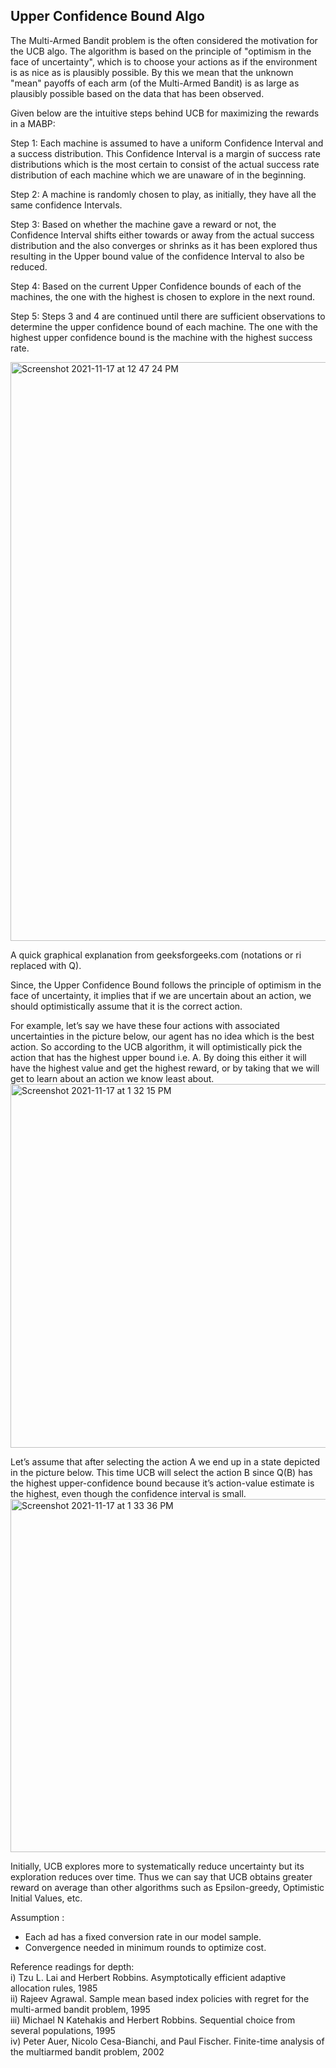 ## Upper Confidence Bound Algo ##


The Multi-Armed Bandit problem is the often considered the motivation for the UCB algo. The algorithm is based on the principle of "optimism in the face of uncertainty", which is to choose your actions as if the environment is as nice as is plausibly possible. By this we mean that the unknown "mean" payoffs of each arm (of the Multi-Armed Bandit) is as large as plausibly possible based on the data that has been observed. 

  
  Given below are the intuitive steps behind UCB for maximizing the rewards in a MABP:  
  
  Step 1: Each machine is assumed to have a uniform Confidence Interval and a success distribution. This Confidence Interval is a margin of success rate distributions which is the most certain to consist of the actual success rate distribution of each machine which we are unaware of in the beginning.  
  
  Step 2: A machine is randomly chosen to play, as initially, they have all the same confidence Intervals.  
  
  Step 3: Based on whether the machine gave a reward or not, the Confidence Interval shifts either towards or away from the actual success distribution and the also converges or shrinks as it has been explored thus resulting in the Upper bound value of the confidence Interval to also be reduced.  
  
Step 4: Based on the current Upper Confidence bounds of each of the machines, the one with the highest is chosen to explore in the next round.  
  
  Step 5: Steps 3 and 4 are continued until there are sufficient observations to determine the upper confidence bound of each machine.   The one with the highest upper confidence bound is the machine with the highest success rate.  
  
    
<img width="926" alt="Screenshot 2021-11-17 at 12 47 24 PM" src="https://user-images.githubusercontent.com/61674750/142153749-cb4c572f-6e97-49d1-8662-8be3be7e97d5.png">  
  


A quick graphical explanation from geeksforgeeks.com (notations or ri replaced with Q).  

  Since, the Upper Confidence Bound follows the principle of optimism in the face of uncertainty, it implies that if we are uncertain about an action, we should optimistically assume that it is the correct action.  

For example, let’s say we have these four actions with associated uncertainties in the picture below, our agent has no idea which is the best action. So according to the UCB algorithm, it will optimistically pick the action that has the highest upper bound i.e. A. By doing this either it will have the highest value and get the highest reward, or by taking that we will get to learn about an action we know least about.  
<img width="582" alt="Screenshot 2021-11-17 at 1 32 15 PM" src="https://user-images.githubusercontent.com/61674750/142159703-65d8ac07-3bfe-48c3-ac8a-10858d3f63da.png">

Let’s assume that after selecting the action A we end up in a state depicted in the picture below. This time UCB will select the action B since Q(B) has the highest upper-confidence bound because it’s action-value estimate is the highest, even though the confidence interval is small.  
<img width="565" alt="Screenshot 2021-11-17 at 1 33 36 PM" src="https://user-images.githubusercontent.com/61674750/142159849-ce186784-bf73-4e37-91f7-3109b71e3700.png">


Initially, UCB explores more to systematically reduce uncertainty but its exploration reduces over time. Thus we can say that UCB obtains greater reward on average than other algorithms such as Epsilon-greedy, Optimistic Initial Values, etc.


Assumption :  
- Each ad has a fixed conversion rate in our model sample.  
- Convergence needed in minimum rounds to optimize cost.  

Reference readings for depth:  
i)   Tzu L. Lai and Herbert Robbins. Asymptotically efficient adaptive allocation rules, 1985  
ii)  Rajeev Agrawal. Sample mean based index policies with regret for the multi-armed bandit problem, 1995  
iii) Michael N Katehakis and Herbert Robbins. Sequential choice from several populations, 1995  
iv)  Peter Auer, Nicolo Cesa-Bianchi, and Paul Fischer. Finite-time analysis of the multiarmed bandit problem, 2002

